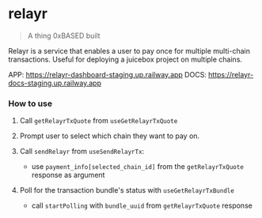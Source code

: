 # relayr

> A thing 0xBASED built

Relayr is a service that enables a user to pay once for multiple multi-chain transactions. Useful for deploying a juicebox project on multiple chains.

APP: https://relayr-dashboard-staging.up.railway.app
DOCS: https://relayr-docs-staging.up.railway.app

### How to use

1. Call `getRelayrTxQuote` from `useGetRelayrTxQuote`
2. Prompt user to select which chain they want to pay on.
3. Call `sendRelayr` from `useSendRelayrTx`:

   - use `payment_info[selected_chain_id]` from the `getRelayrTxQuote` response as argument

4. Poll for the transaction bundle's status with `useGetRelayrTxBundle`
   - call `startPolling` with `bundle_uuid` from `getRelayrTxQuote` response
